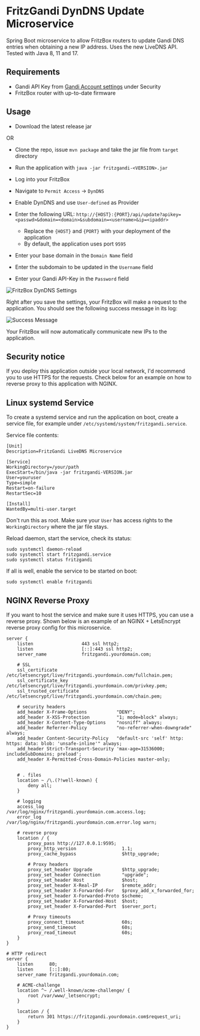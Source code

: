 # FritzGandi DynDNS Update Microservice

Spring Boot microservice to allow FritzBox routers to update Gandi DNS entries when obtaining a new IP address.
Uses the new LiveDNS API. Tested with Java 8, 11 and 17.

## Requirements
- Gandi API Key from [Gandi Account settings](https://account.gandi.net/) under Security
- FritzBox router with up-to-date firmware

## Usage

- Download the latest release jar

OR
- Clone the repo, issue `mvn package` and take the jar file from `target` directory

  
- Run the application with `java -jar fritzgandi-<VERSION>.jar`
- Log into your FritzBox
- Navigate to `Permit Access` -> `DynDNS`
- Enable DynDNS and use `User-defined` as Provider
- Enter the following URL: `http://{HOST}:{PORT}/api/update?apikey=<passwd>&domain=<domain>&subdomain=<username>&ip=<ipaddr>`
  - Replace the `{HOST}` and `{PORT}` with your deployment of the application
  - By default, the application uses port `9595`
- Enter your base domain in the `Domain Name` field
- Enter the subdomain to be updated in the `Username` field
- Enter your Gandi API-Key in the `Password` field

![](https://kore.cc/fritzgandi/settings.png "FritzBox DynDNS Settings")


Right after you save the settings, your FritzBox will make a request to the application. You should see the following
success message in its log:

![](https://kore.cc/fritzgandi/success.png "Success Message")

Your FritzBox will now automatically communicate new IPs to the application. 

## Security notice
If you deploy this application outside your local network, I'd recommend you to use HTTPS for the requests.
Check below for an example on how to reverse proxy to this application with NGINX. 

## Linux systemd Service

To create a systemd service and run the application on boot, create a service file, for example under
`/etc/systemd/system/fritzgandi.service`.

Service file contents: 
```
[Unit]
Description=FritzGandi LiveDNS Microservice

[Service]
WorkingDirectory=/your/path
ExecStart=/bin/java -jar fritzgandi-VERSION.jar
User=youruser
Type=simple
Restart=on-failure
RestartSec=10

[Install]
WantedBy=multi-user.target
```

Don't run this as root. Make sure your `User` has access rights to the `WorkingDirectory` where the jar file stays.

Reload daemon, start the service, check its status:

```
sudo systemctl daemon-reload
sudo systemctl start fritzgandi.service
sudo systemctl status fritzgandi
```

If all is well, enable the service to be started on boot:

`sudo systemctl enable fritzgandi`

## NGINX Reverse Proxy

If you want to host the service and make sure it uses HTTPS, you can use a reverse proxy.
Shown below is an example of an NGINX + LetsEncrypt reverse proxy config for this microservice.

```
server {
    listen                  443 ssl http2;
    listen                  [::]:443 ssl http2;
    server_name             fritzgandi.yourdomain.com;

    # SSL
    ssl_certificate         /etc/letsencrypt/live/fritzgandi.yourdomain.com/fullchain.pem;
    ssl_certificate_key     /etc/letsencrypt/live/fritzgandi.yourdomain.com/privkey.pem;
    ssl_trusted_certificate /etc/letsencrypt/live/fritzgandi.yourdomain.com/chain.pem;

    # security headers
    add_header X-Frame-Options           "DENY";
    add_header X-XSS-Protection          "1; mode=block" always;
    add_header X-Content-Type-Options    "nosniff" always;
    add_header Referrer-Policy           "no-referrer-when-downgrade" always;
    add_header Content-Security-Policy   "default-src 'self' http: https: data: blob: 'unsafe-inline'" always;
    add_header Strict-Transport-Security 'max-age=31536000; includeSubDomains; preload';
    add_header X-Permitted-Cross-Domain-Policies master-only;
    
    
    # . files
    location ~ /\.(?!well-known) {
        deny all;
    }

    # logging
    access_log              /var/log/nginx/fritzgandi.yourdomain.com.access.log;
    error_log               /var/log/nginx/fritzgandi.yourdomain.com.error.log warn;

    # reverse proxy
    location / {
        proxy_pass http://127.0.0.1:9595;
        proxy_http_version                 1.1;
        proxy_cache_bypass                 $http_upgrade;
        
        # Proxy headers
        proxy_set_header Upgrade           $http_upgrade;
        proxy_set_header Connection        "upgrade";
        proxy_set_header Host              $host;
        proxy_set_header X-Real-IP         $remote_addr;
        proxy_set_header X-Forwarded-For   $proxy_add_x_forwarded_for;
        proxy_set_header X-Forwarded-Proto $scheme;
        proxy_set_header X-Forwarded-Host  $host;
        proxy_set_header X-Forwarded-Port  $server_port;
        
        # Proxy timeouts
        proxy_connect_timeout              60s;
        proxy_send_timeout                 60s;
        proxy_read_timeout                 60s;
    }
}

# HTTP redirect
server {
    listen      80;
    listen      [::]:80;
    server_name fritzgandi.yourdomain.com;
    
    # ACME-challenge
    location ^~ /.well-known/acme-challenge/ {
        root /var/www/_letsencrypt;
    }

    location / {
        return 301 https://fritzgandi.yourdomain.com$request_uri;
    }
}
```